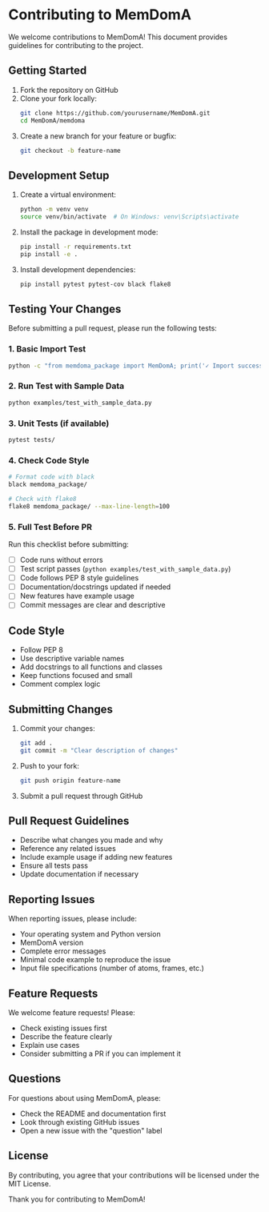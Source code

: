 # Contributing to MemDomA

We welcome contributions to MemDomA! This document provides guidelines for contributing to the project.

## Getting Started

1. Fork the repository on GitHub
2. Clone your fork locally:
   ```bash
   git clone https://github.com/yourusername/MemDomA.git
   cd MemDomA/memdoma
   ```
3. Create a new branch for your feature or bugfix:
   ```bash
   git checkout -b feature-name
   ```

## Development Setup

1. Create a virtual environment:
   ```bash
   python -m venv venv
   source venv/bin/activate  # On Windows: venv\Scripts\activate
   ```

2. Install the package in development mode:
   ```bash
   pip install -r requirements.txt
   pip install -e .
   ```

3. Install development dependencies:
   ```bash
   pip install pytest pytest-cov black flake8
   ```

## Testing Your Changes

Before submitting a pull request, please run the following tests:

### 1. Basic Import Test
```bash
python -c "from memdoma_package import MemDomA; print('✓ Import successful')"
```

### 2. Run Test with Sample Data
```bash
python examples/test_with_sample_data.py
```

### 3. Unit Tests (if available)
```bash
pytest tests/
```

### 4. Check Code Style
```bash
# Format code with black
black memdoma_package/

# Check with flake8
flake8 memdoma_package/ --max-line-length=100
```

### 5. Full Test Before PR

Run this checklist before submitting:

- [ ] Code runs without errors
- [ ] Test script passes (`python examples/test_with_sample_data.py`)
- [ ] Code follows PEP 8 style guidelines
- [ ] Documentation/docstrings updated if needed
- [ ] New features have example usage
- [ ] Commit messages are clear and descriptive

## Code Style

- Follow PEP 8
- Use descriptive variable names
- Add docstrings to all functions and classes
- Keep functions focused and small
- Comment complex logic

## Submitting Changes

1. Commit your changes:
   ```bash
   git add .
   git commit -m "Clear description of changes"
   ```

2. Push to your fork:
   ```bash
   git push origin feature-name
   ```

3. Submit a pull request through GitHub

## Pull Request Guidelines

- Describe what changes you made and why
- Reference any related issues
- Include example usage if adding new features
- Ensure all tests pass
- Update documentation if necessary

## Reporting Issues

When reporting issues, please include:
- Your operating system and Python version
- MemDomA version
- Complete error messages
- Minimal code example to reproduce the issue
- Input file specifications (number of atoms, frames, etc.)

## Feature Requests

We welcome feature requests! Please:
- Check existing issues first
- Describe the feature clearly
- Explain use cases
- Consider submitting a PR if you can implement it

## Questions

For questions about using MemDomA, please:
- Check the README and documentation first
- Look through existing GitHub issues
- Open a new issue with the "question" label

## License

By contributing, you agree that your contributions will be licensed under the MIT License.

Thank you for contributing to MemDomA!